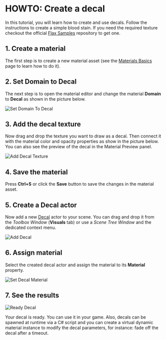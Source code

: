 # HOWTO: Create a decal

In this tutorial, you will learn how to create and use decals. Follow the instructions to create a simple blood stain. If you need the required texture checkout the official [Flax Samples](https://github.com/FlaxEngine/FlaxSamples) repository to get one.

## 1. Create a material

The first step is to create a new material asset (see the [Materials Basics](../materials/basics/index.md) page to learn how to do it).

## 2. Set Domain to Decal

The next step is to open the material editor and change the material **Domain** to **Decal** as shown in the picture below.

![Set Domain To Decal](media/tutorial1.png)

## 3. Add the decal texture

Now drag and drop the texture you want to draw as a decal. Then connect it with the material color and opacity properties as show in the picture below. You can also see the preview of the decal in the Material Preview panel.

![Add Decal Texture](media/tutorial2.png)

## 4. Save the material

Press **Ctrl+S** or click the **Save** button to save the changes in the material asset.

## 5. Create a Decal actor

Now add a new [Decal](decal.md) actor to your scene. You can drag and drop it from the *Toolbox Window* (**Visuals** tab) or use a *Scene Tree Window* and the dedicated context menu.

![Add Decal](media/tutorial3.png)

## 6. Assign material

Select the created decal actor and assign the material to its **Material** property.

![Set Decal Material](media/tutorial4.png)

## 7. See the results

![Ready Decal](media/tutorial5.png)

Your decal is ready. You can use it in your game. Also, decals can be spawned at runtime via a C# script and you can create a virtual dynamic material instance to modify the decal parameters, for instance: fade off the decal after a timeout.

